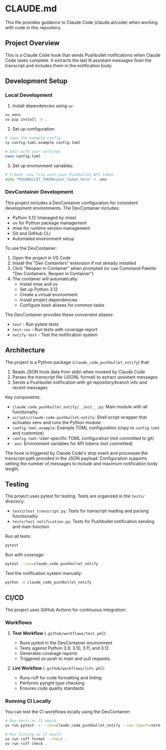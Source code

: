 # CLAUDE.md

This file provides guidance to Claude Code (claude.ai/code) when working with code in this repository.

## Project Overview

This is a Claude Code hook that sends Pushbullet notifications when Claude Code tasks complete. It extracts the last N assistant messages from the transcript and includes them in the notification body.

## Development Setup

### Local Development

1. Install dependencies using `uv`:
```bash
uv venv
uv pip install -e .
```

2. Set up configuration:
```bash
# Copy the example config
cp config.toml.example config.toml

# Edit with your settings
nano config.toml
```

3. Set up environment variables:
```bash
# Create .env file with your Pushbullet API token
echo "PUSHBULLET_TOKEN=your_token_here" > .env
```

### DevContainer Development

This project includes a DevContainer configuration for consistent development environments. The DevContainer includes:
- Python 3.12 (managed by mise)
- uv for Python package management
- mise for runtime version management
- Git and GitHub CLI
- Automated environment setup

To use the DevContainer:
1. Open the project in VS Code
2. Install the "Dev Containers" extension if not already installed
3. Click "Reopen in Container" when prompted (or use Command Palette: "Dev Containers: Reopen in Container")
4. The container will automatically:
   - Install mise and uv
   - Set up Python 3.12
   - Create a virtual environment
   - Install project dependencies
   - Configure bash aliases for common tasks

The DevContainer provides these convenient aliases:
- `test` - Run pytest tests
- `test-cov` - Run tests with coverage report
- `notify-test` - Test the notification system

## Architecture

The project is a Python package (`claude_code_pushbullet_notify`) that:
1. Reads JSON hook data from stdin when invoked by Claude Code
2. Parses the transcript file (JSONL format) to extract assistant messages
3. Sends a Pushbullet notification with git repository/branch info and recent messages

Key components:
- `claude_code_pushbullet_notify/__init__.py`: Main module with all functionality
- `scripts/claude-code-pushbullet-notify`: Shell script wrapper that activates venv and runs the Python module
- `config.toml.example`: Example TOML configuration (copy to `config.toml` and customize)
- `config.toml`: User-specific TOML configuration (not committed to git)
- `.env`: Environment variables for API tokens (not committed)

The hook is triggered by Claude Code's stop event and processes the transcript path provided in the JSON payload. Configuration supports setting the number of messages to include and maximum notification body length.

## Testing

The project uses pytest for testing. Tests are organized in the `tests/` directory:
- `tests/test_transcript.py`: Tests for transcript reading and parsing functionality
- `tests/test_notification.py`: Tests for Pushbullet notification sending and main function

Run all tests:
```bash
pytest
```

Run with coverage:
```bash
pytest --cov=claude_code_pushbullet_notify
```

Test the notification system manually:
```bash
python -m claude_code_pushbullet_notify
```

## CI/CD

The project uses GitHub Actions for continuous integration:

### Workflows

1. **Test Workflow** (`.github/workflows/test.yml`):
   - Runs pytest in the DevContainer environment
   - Tests against Python 3.9, 3.10, 3.11, and 3.12
   - Generates coverage reports
   - Triggered on push to main and pull requests

2. **Lint Workflow** (`.github/workflows/lint.yml`):
   - Runs ruff for code formatting and linting
   - Performs pyright type checking
   - Ensures code quality standards

### Running CI Locally

You can test the CI workflows locally using the DevContainer:
```bash
# Run tests as CI would
uv run pytest -v --cov=claude_code_pushbullet_notify --cov-report=term-missing

# Run linting as CI would
uv run ruff format --check .
uv run ruff check .
```
